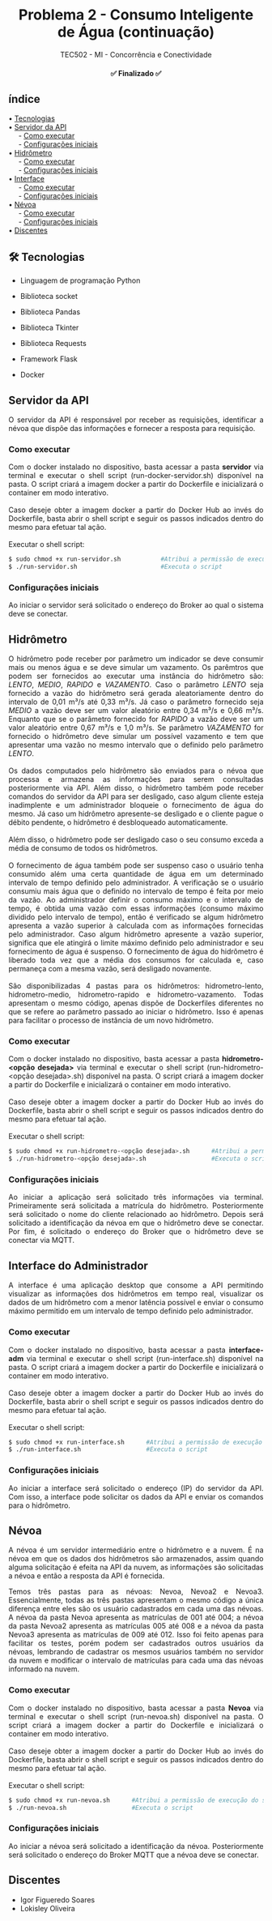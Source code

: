 <h1  align="center">Problema 2 - Consumo Inteligente de Água (continuação)</h1>

<p  align="center">
TEC502 - MI - Concorrência e Conectividade
</p>

<h4  id="status"  align="center"> ✅ Finalizado ✅ </h4>

## índice

<p  align="left">
• <a  href="#tec">Tecnologias</a> <br>
• <a  href="#api">Servidor da API</a> <br>
&nbsp;&nbsp;&nbsp;&nbsp;&nbsp;- <a  href="#apiexe"> Como executar</a> <br>
&nbsp;&nbsp;&nbsp;&nbsp;&nbsp;- <a  href="#configservidor"> Configurações iniciais</a> <br>
• <a  href="#hidrometro">Hidrômetro</a> <br>
&nbsp;&nbsp;&nbsp;&nbsp;&nbsp;- <a  href="#exehidro"> Como executar</a> <br>
&nbsp;&nbsp;&nbsp;&nbsp;&nbsp;- <a  href="#confighidro"> Configurações iniciais</a> <br>
• <a  href="#interface">Interface</a> <br>
&nbsp;&nbsp;&nbsp;&nbsp;&nbsp;- <a  href="#exeinterface">  Como executar</a> <br>
&nbsp;&nbsp;&nbsp;&nbsp;&nbsp;- <a  href="#configinterface"> Configurações iniciais</a> <br>
• <a  href="#nevoa">Névoa</a> <br>
&nbsp;&nbsp;&nbsp;&nbsp;&nbsp;- <a  href="#exenevoa"> Como executar</a> <br>
&nbsp;&nbsp;&nbsp;&nbsp;&nbsp;- <a  href="#confignevoa"> Configurações iniciais</a> <br>
• <a  href="#discente">Discentes</a> <br>
</p>

<h2  id="tec" >🛠 Tecnologias </h2>

- Linguagem de programação Python

- Biblioteca socket

- Biblioteca Pandas

- Biblioteca Tkinter

- Biblioteca Requests

- Framework Flask

- Docker

<h2  id="api">Servidor da API</h2>

<p  align="justify">
O servidor da API é responsável por receber as requisições, identificar a névoa que dispõe das informações e fornecer a resposta para requisição.
<br>
</p>

<h3  id="apiexe">Como executar</h3>

<p  align="justify">
Com o docker instalado no dispositivo, basta acessar a pasta <strong>servidor</strong> via terminal e executar o shell script (run-docker-servidor.sh) disponível na pasta. O script criará a imagem docker a partir do Dockerfile e inicializará o container em modo interativo.
<br>
<br>
Caso deseje obter a imagem docker a partir do Docker Hub ao invés do Dockerfile, basta abrir o shell script e seguir os passos indicados dentro do mesmo para efetuar tal ação. 
<br>
<br>
Executar o shell script:
</p>

```bash
$ sudo chmod +x run-servidor.sh           #Atribui a permissão de execução do script
$ ./run-servidor.sh                       #Executa o script
```

<h3 id="configservidor">Configurações iniciais</h3>
<p  align="justify">
Ao iniciar o servidor será solicitado o endereço do Broker ao qual o sistema deve se conectar.
</p>
<h2  id="hidrometro">Hidrômetro</h2>

<p  align="justify">
O hidrômetro pode receber por parâmetro um indicador se deve consumir mais ou menos água e se deve simular um vazamento. Os parêmtros que podem ser fornecidos ao executar uma instância do hidrômetro são: <i>LENTO</i>, <i>MEDIO</i>, <i>RAPIDO</i> e <i>VAZAMENTO</i>. Caso o parâmetro <i>LENTO</i> seja fornecido a vazão do hidrômetro será gerada aleatoriamente dentro do intervalo de 0,01 m³/s até 0,33 m³/s. Já caso o parâmetro fornecido seja <i>MEDIO</i> a vazão deve ser um valor aleatório entre 0,34 m³/s e 0,66 m³/s. Enquanto que se o parâmetro fornecido for <i>RAPIDO</i> a vazão deve ser um valor aleatório entre 0,67 m³/s e 1,0 m³/s. Se parâmetro <i>VAZAMENTO</i> for fornecido o hidrômetro deve simular um possível vazamento e tem que apresentar uma vazão no mesmo intervalo que o definido pelo parâmetro <i>LENTO</i>.
<br>
<br>
Os dados computados pelo hidrômetro são enviados para o névoa que processa e armazena as informações para serem consultadas posteriormente via API. Além disso, o hidrômetro também pode receber comandos do servidor da API para ser desligado, caso algum cliente esteja inadimplente e um administrador bloqueie o fornecimento de água do mesmo. Já caso um hidrômetro apresente-se desligado e o cliente pague o débito pendente, o hidrômetro é desbloqueado automaticamente. <br>
<br>
Além disso, o hidrômetro pode ser desligado caso o seu consumo exceda a média de consumo de todos os hidrômetros. 
<br>
<br>
O fornecimento de água também pode ser suspenso caso o usuário tenha consumido além uma certa quantidade de água em um determinado intervalo de tempo definido pelo administrador. A verificação se o usuário consumiu mais água que o definido no intervalo de tempo é feita por meio da vazão. Ao administrador definir o consumo máximo e o intervalo de tempo, é obtida uma vazão com essas informações (consumo máximo dividido pelo intervalo de tempo), então é verificado se algum hidrômetro apresenta a vazão superior à calculada com as informações fornecidas pelo administrador. Caso algum hidrômetro apresente a vazão superior, significa que ele atingirá o limite máximo definido pelo administrador e seu fornecimento de água é suspenso. O fornecimento de água do hidrômetro é liberado toda vez que a média dos consumos for calculada e, caso permaneça com a mesma vazão, será desligado novamente.
<br>
<br>
São disponibilizadas 4 pastas para os hidrômetros: hidrometro-lento, hidrometro-medio, hidrometro-rapido e hidrometro-vazamento. Todas apresentam o mesmo código, apenas dispõe de Dockerfiles diferentes no que se refere ao parâmetro passado ao iniciar o hidrômetro. Isso é apenas para facilitar o processo de instância de um novo hidrômetro.
</p>

<h3  id="exehidro">Como executar</h3>

<p  align="justify">
Com o docker instalado no dispositivo, basta acessar a pasta <strong>hidrometro-&lt;opção desejada&gt;</strong> via terminal e executar o shell script (run-hidrometro-&lt;opção desejada&gt;.sh) disponível na pasta. O script criará a imagem docker a partir do Dockerfile e inicializará o container em modo interativo.
<br>
<br>
Caso deseje obter a imagem docker a partir do Docker Hub ao invés do Dockerfile, basta abrir o shell script e seguir os passos indicados dentro do mesmo para efetuar tal ação. 
<br>
<br>
Executar o shell script:
</p>

```bash
$ sudo chmod +x run-hidrometro-<opção desejada>.sh      #Atribui a permissão de execução do script
$ ./run-hidrometro-<opção desejada>.sh                  #Executa o script
```
<h3 id="confighidro">Configurações iniciais</h3>
<p  align="justify">
Ao iniciar a aplicação será solicitado três informações via terminal. Primeiramente será solicitada a matrícula do hidrômetro. Posteriormente será solicitado o nome do cliente relacionado ao hidrômetro. Depois será solicitado a identificação da névoa em que o hidrômetro deve se conectar. Por fim, é solicitado o endereço do Broker que o hidrômetro deve se conectar via MQTT.
</p>

<h2  id="interface">Interface do Administrador</h2>

<p  align="justify">
A interface é uma aplicação desktop que consome a API permitindo visualizar as informações dos hidrômetros em tempo real, visualizar os dados de um hidrômetro com a menor latência possível e enviar o consumo máximo permitido em um intervalo de tempo definido pelo administrador.
</p>

<h3  id="exeinterface">Como executar</h3>

<p  align="justify">
Com o docker instalado no dispositivo, basta acessar a pasta <strong>interface-adm</strong> via terminal e executar o shell script (run-interface.sh) disponível na pasta. O script criará a imagem docker a partir do Dockerfile e inicializará o container em modo interativo.
<br>
<br>
Caso deseje obter a imagem docker a partir do Docker Hub ao invés do Dockerfile, basta abrir o shell script e seguir os passos indicados dentro do mesmo para efetuar tal ação. 
<br>
<br>
Executar o shell script:
</p>

```bash
$ sudo chmod +x run-interface.sh      #Atribui a permissão de execução do script
$ ./run-interface.sh                  #Executa o script
```
<h3 id="configinterface">Configurações iniciais</h3>
<p  align="justify">
Ao iniciar a interface será solicitado o endereço (IP) do servidor da API. Com isso, a interface pode solicitar os dados da API e enviar os comandos para o hidrômetro.
</p>

<h2  id="nevoa">Névoa</h2>
<p  align="justify">
A névoa é um servidor intermediário entre o hidrômetro e a nuvem. É na névoa em que os dados dos hidrômetros são armazenados, assim quando alguma solicitação é efeita na API da nuvem, as informações são solicitadas a névoa e então a resposta da API é fornecida.
</p>

<p align="justify">
Temos três pastas para as névoas: Nevoa, Nevoa2 e Nevoa3. Essencialmente, todas as três pastas apresentam o mesmo código a única diferença entre eles são os usuário cadastrados em cada uma das névoas. A névoa da pasta Nevoa apresenta as matrículas de 001 até 004; a névoa da pasta Nevoa2 apresenta as matrículas 005 até 008 e a névoa da pasta Nevoa3 apresenta as matrículas de 009 até 012. Isso foi feito apenas para facilitar os testes, porém podem ser cadastrados outros usuários da névoas, lembrando de cadastrar os mesmos usuários também no servidor da nuvem e modificar o intervalo de matrículas para cada uma das névoas informado na nuvem.
</p>

<h3  id="exenevoa">Como executar</h3>
<p  align="justify">
Com o docker instalado no dispositivo, basta acessar a pasta <strong>Nevoa</strong> via terminal e executar o shell script (run-nevoa.sh) disponível na pasta. O script criará a imagem docker a partir do Dockerfile e inicializará o container em modo interativo.
<br>
<br>
Caso deseje obter a imagem docker a partir do Docker Hub ao invés do Dockerfile, basta abrir o shell script e seguir os passos indicados dentro do mesmo para efetuar tal ação.
<br>
<br>
Executar o shell script:
</p>

```bash
$ sudo chmod +x run-nevoa.sh      #Atribui a permissão de execução do script
$ ./run-nevoa.sh                  #Executa o script
```
<h3 id="confignevoa">Configurações iniciais</h3>
<p  align="justify">
Ao iniciar a névoa será solicitado a identificação da névoa. Posteriormente será solicitado o endereço do Broker MQTT que a névoa deve se conectar.
</p>

<h2 id="discente">Discentes</h2>

- Igor Figueredo Soares
- Lokisley Oliveira